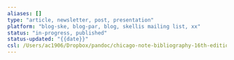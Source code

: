 ```yaml
---
aliases: []
type: "article, newsletter, post, presentation"
platform: "blog-ske, blog-par, blog, skellis mailing list, xx"
status: "in-progress, published"
status-updated: "{{date}}"
csl: /Users/ac1906/Dropbox/pandoc/chicago-note-bibliography-16th-edition.csl
---
```


# 